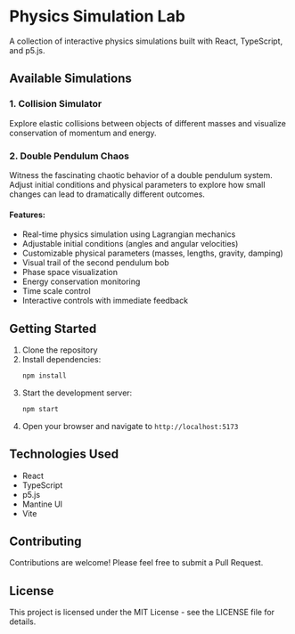 # Physics Simulation Lab

A collection of interactive physics simulations built with React, TypeScript, and p5.js.

## Available Simulations

### 1. Collision Simulator
Explore elastic collisions between objects of different masses and visualize conservation of momentum and energy.

### 2. Double Pendulum Chaos
Witness the fascinating chaotic behavior of a double pendulum system. Adjust initial conditions and physical parameters to explore how small changes can lead to dramatically different outcomes.

#### Features:
- Real-time physics simulation using Lagrangian mechanics
- Adjustable initial conditions (angles and angular velocities)
- Customizable physical parameters (masses, lengths, gravity, damping)
- Visual trail of the second pendulum bob
- Phase space visualization
- Energy conservation monitoring
- Time scale control
- Interactive controls with immediate feedback

## Getting Started

1. Clone the repository
2. Install dependencies:
   ```bash
   npm install
   ```
3. Start the development server:
   ```bash
   npm start
   ```
4. Open your browser and navigate to `http://localhost:5173`

## Technologies Used

- React
- TypeScript
- p5.js
- Mantine UI
- Vite

## Contributing

Contributions are welcome! Please feel free to submit a Pull Request.

## License

This project is licensed under the MIT License - see the LICENSE file for details. 